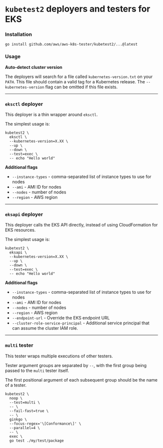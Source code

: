 # `kubetest2` deployers and testers for EKS

### Installation

```
go install github.com/aws/aws-k8s-tester/kubetest2/...@latest
```

### Usage

**Auto-detect cluster version**

The deployers will search for a file called `kubernetes-version.txt` on your `PATH`.
This file should contain a valid tag for a Kubernetes release.
The `--kubernetes-version` flag can be omitted if this file exists.

---

### `eksctl` deployer

This deployer is a thin wrapper around `eksctl`.

The simplest usage is:
```
kubetest2 \
  eksctl \
  --kubernetes-version=X.XX \
  --up \
  --down \
  --test=exec \
  -- echo "Hello world"
```

**Additional flags**

- `--instance-types` - comma-separated list of instance types to use for nodes
- `--ami` - AMI ID for nodes
- `--nodes` - number of nodes
- `--region` - AWS region

---

### `eksapi` deployer

This deployer calls the EKS API directly, instead of using CloudFormation for EKS resources.

The simplest usage is:
```
kubetest2 \
  eksapi \
  --kubernetes-version=X.XX \
  --up \
  --down \
  --test=exec \
  -- echo "Hello world"
```

**Additional flags**

- `--instance-types` - comma-separated list of instance types to use for nodes
- `--ami` - AMI ID for nodes
- `--nodes` - number of nodes
- `--region` - AWS region
- `--endpoint-url` - Override the EKS endpoint URL
- `--cluster-role-service-principal` - Additional service principal that can assume the cluster IAM role.

---

### `multi` tester

This tester wraps multiple executions of other testers.

Tester argument groups are separated by `--`, with the first group being passed to the `multi` tester itself.

The first positional argument of each subsequent group should be the name of a tester.

```
kubetest2 \
  noop \
  --test=multi \
  -- \
  --fail-fast=true \
  -- \
  ginkgo \
  --focus-regex='\[Conformance\]' \
  --parallel=4 \
  -- \
  exec \
  go test ./my/test/package
```